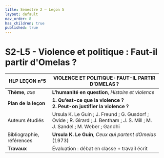 ```yaml
---
title: Semestre 2 – Leçon 5
layout: default
nav_order: 8
has_children: true
published: true
---
```

# S2-L5 - Violence et politique : Faut-il partir d'Omelas ? 


| HLP LEÇON n°5    | VIOLENCE ET POLITIQUE : FAUT-IL PARTIR D’OMELAS ?     |
| ------------------------- | ------------------------------------------ |
| **Thème**, *axe*                  | **L’humanité en question**, *Histoire et violence*                                                                          |
| **Plan de la leçon**      | **1. Qu’est-ce que la violence ? <br> 2.  Peut-on justifier la violence ?**                                                 |
| Auteurs étudiés           | Ursula K. Le Guin ; J. Freund ; G. Gusdorf ; Ovide ; R. Girard ; J. Bentham ; J. S. Mill ; M. J. Sandel ; M. Weber ; Gandhi |
| Bibliographie, références | **Ursula K. Le Guin**, *Ceux qui partent dOmelas* (1973)                                                                    |
| **Travaux**               | Évaluation : débat  en classe + travail écrit                                                                               |
